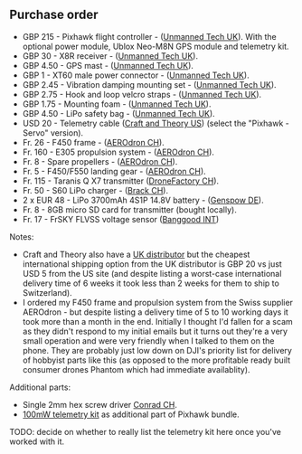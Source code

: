 Purchase order
--------------

* GBP 215 - Pixhawk flight controller - ([Unmanned Tech UK](https://www.unmannedtechshop.co.uk/unmanned-pixhawk-autopilot-kit/)).
  With the optional power module, Ublox Neo-M8N GPS module and telemetry kit.
* GBP 30 - X8R receiver - ([Unmanned Tech UK](https://www.unmannedtechshop.co.uk/frsky-x8r-8-16ch-s-bus-accst-receiver-with-smart-port/)).
* GBP 4.50 - GPS mast - ([Unmanned Tech UK](https://www.unmannedtechshop.co.uk/foldable-gps-mast-mount/)).
* GBP 1 - XT60 male power connector - ([Unmanned Tech UK](https://www.unmannedtechshop.co.uk/male-xt60-wire-10cm/)).
* GBP 2.45 - Vibration damping mounting set - ([Unmanned Tech UK](https://www.unmannedtechshop.co.uk/vibration-damping-mounting-set/)).
* GBP 2.75 - Hook and loop velcro straps - ([Unmanned Tech UK](https://www.unmannedtechshop.co.uk/hook-loop-battery-strap-pack-of-5/)).
* GBP 1.75 - Mounting foam - ([Unmanned Tech UK](https://www.unmannedtechshop.co.uk/3m-double-sided-mounting-foam/)).
* GBP 4.50 - LiPo safety bag - ([Unmanned Tech UK](https://www.unmannedtechshop.co.uk/lipo-safety-bag/)).
* USD 20 - Telemetry cable ([Craft and Theory US](http://www.craftandtheoryllc.com/product/frsky-x6r-x8r-flvss-telemetry-cable-for-pixhawk/)) (select the "Pixhawk - Servo" version).
* Fr. 26 - F450 frame - ([AEROdron CH](https://www.estore.ch/flying-platforms/flame-wheel/1304/flame-wheel-f450)).
* Fr. 160 - E305 propulsion system - ([AEROdron CH](https://www.estore.ch/flying-platforms/accessories/flame-wheel-accessoires/1336/e305-4x-motor/esc-3-pair-propeller-accessories-pack)).
* Fr. 8 - Spare propellers - ([AEROdron CH](https://www.estore.ch/flying-platforms/accessories/flame-wheel-accessoires/1349/e305-9450-self-tightening-rotor-composite-hub-white-with-silver-stripes?number=FE0014)).
* Fr. 5 - F450/F550 landing gear - ([AEROdron CH](https://www.estore.ch/flying-platforms/accessories/flame-wheel-accessoires/1311/f450/f550-landing-gear)).
* Fr. 115 - Taranis Q X7 transmitter ([DroneFactory CH](http://www.dronefactory.ch/produkt/frsky-taranis-q-x7-weiss/)).
* Fr. 50 - S60 LiPo charger - ([Brack CH](https://www.brack.ch/skyrc-s60-366689)).
* 2 x EUR 48 - LiPo 3700mAh 4S1P 14.8V battery - ([Genspow DE](http://www.gensace.de/tattu-3700mah-14-8v-45c-4s1p-lipo-battery-pack.html)).
* Fr. 8 - 8GB micro SD card for transmitter (bought locally).
* Fr. 17 - FrSKY FLVSS voltage sensor ([Banggood INT](https://www.banggood.com/FrSky-Smart-Port-Lipo-Sensor-FLVSS-p-929070.html))

Notes:

* Craft and Theory also have a [UK distributor](https://www.3dxr.co.uk/product/craft-theory-telemetry-cable/) but the cheapest international shipping option from the UK distributor is GBP 20 vs just USD 5 from the US site (and despite listing a worst-case international delivery time of 6 weeks it took less than 2 weeks for them to ship to Switzerland).
* I ordered my F450 frame and propulsion system from the Swiss supplier AEROdron - but despite listing a delivery time of 5 to 10 working days it took more than a month in the end. Initially I thought I'd fallen for a scam as they didn't respond to my initial emails but it turns out they're a very small operation and were very friendly when I talked to them on the phone. They are probably just low down on DJI's priority list for delivery of hobbyist parts like this (as opposed to the more profitable ready built consumer drones Phantom which had immediate availablity).

Additional parts:

* Single 2mm hex screw driver [Conrad CH](http://www.conrad.ch/ce/de/product/817256/Werkstatt-Innen-Sechskantschraubendreher-Wera-354-Schluesselweite-Metrisch-2-mm-Klingenlaenge-75-mm).
* [100mW telemetry kit](https://www.unmannedtechshop.co.uk/100mw-ardupilot-unmanned-telemetry-kit-v2-433mhz/) as additional part of Pixhawk bundle.

TODO: decide on whether to really list the telemetry kit here once you've worked with it.
